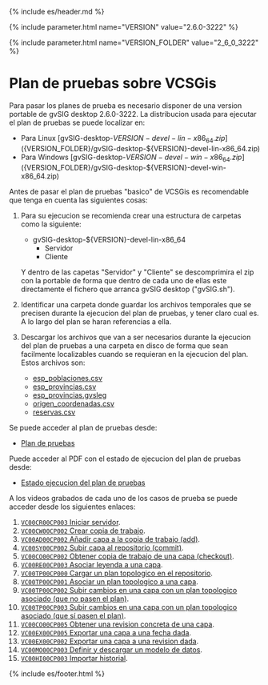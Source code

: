 {% include es/header.md %}

{% include parameter.html name="VERSION" value="2.6.0-3222" %}

{% include parameter.html name="VERSION_FOLDER" value="2_6_0_3222" %}


# Plan de pruebas sobre VCSGis

Para pasar los planes de prueba es necesario disponer de una version portable de gvSIG desktop 2.6.0-3222.
La distribucion usada para ejecutar el plan de pruebas se puede localizar en:
* Para Linux [gvSIG-desktop-${VERSION}-devel-lin-x86_64.zip](${VERSION_FOLDER}/gvSIG-desktop-${VERSION}-devel-lin-x86_64.zip)
* Para Windows [gvSIG-desktop-${VERSION}-devel-win-x86_64.zip](${VERSION_FOLDER}/gvSIG-desktop-${VERSION}-devel-win-x86_64.zip)

Antes de pasar el plan de pruebas "basico" de VCSGis es recomendable que tenga en cuenta las siguientes cosas:
1. Para su ejecucion se recomienda crear una estructura de carpetas como la siguiente:
   * gvSIG-desktop-${VERSION}-devel-lin-x86_64
     * Servidor
     * Cliente 

   Y dentro de las capetas "Servidor" y "Cliente" se descomprimira el zip con la portable de forma que dentro
   de cada uno de ellas este directamente el fichero que arranca gvSIG desktop ("gvSIG.sh").

2. Identificar una carpeta donde guardar los archivos temporales que se precisen 
   durante la ejecucion del plan de pruebas, y tener claro cual es. A lo largo del plan se
   haran referencias a ella.

3. Descargar los archivos que van a ser necesarios durante la ejecucion del plan de pruebas
   a una carpeta en disco de forma que sean facilmente localizables cuando se requieran
   en la ejecucion del plan. Estos archivos son:
   * [esp_poblaciones.csv](casos/VC00/data/esp_poblaciones.csv)
   * [esp_provincias.csv](casos/VC00/data/esp_provincias.csv)
   * [esp_provincias.gvsleg](casos/VC00/data/esp_provincias.gvsleg)
   * [origen_coordenadas.csv](casos/VC00/data/origen_coordenadas.csv)
   * [reservas.csv](casos/VC00/data/reservas.csv)

Se puede acceder al plan de pruebas desde:

* [Plan de pruebas](casos/VC00/plans/planVC00PLAN003.md)

Puede acceder al PDF con el estado de ejecucion del plan de pruebas desde:
* [Estado ejecucion del plan de pruebas](2_6_0_3222/Estado_ejecucion_del_plan_de_pruebas.pdf)

A los videos grabados de cada uno de los casos de prueba se puede acceder desde los siguientes enlaces:
1. [```VC00CR00CP003``` Iniciar servidor](${VERSION_FOLDER}/VC00CR00CP003.mp4).
1. [```VC00CW00CP002``` Crear copia de trabajo](${VERSION_FOLDER}/VC00CW00CP002.mp4).
1. [```VC00AD00CP002``` Añadir capa a la copia de trabajo (add)](${VERSION_FOLDER}/VC00AD00CP002.mp4).
1. [```VC00SY00CP002``` Subir capa al repositorio (commit)](${VERSION_FOLDER}/VC00SY00CP002.mp4).
1. [```VC00CO00CP002``` Obtener copia de trabajo de una capa (checkout)](${VERSION_FOLDER}/VC00CO00CP002.mp4).
1. [```VC00RE00CP003``` Asociar leyenda a una capa](${VERSION_FOLDER}/VC00RE00CP003.mp4).
1. [```VC00TP00CP000``` Cargar un plan topologico en el repositorio](${VERSION_FOLDER}/VC00TP00CP000.mp4).
1. [```VC00TP00CP001``` Asociar un plan topologico a una capa](${VERSION_FOLDER}/VC00TP00CP001.mp4).
1. [```VC00TP00CP002``` Subir cambios en una capa con un plan topologico asociado (que no pasen el plan)](${VERSION_FOLDER}/VC00TP00CP002.mp4).
1. [```VC00TP00CP003``` Subir cambios en una capa con un plan topologico asociado (que sí pasen el plan)](${VERSION_FOLDER}/VC00TP00CP003.mp4).
1. [```VC00CO00CP005``` Obtener una revision concreta de una capa](${VERSION_FOLDER}/VC00CO00CP005.mp4).
1. [```VC00EX00CP005``` Exportar una capa a una fecha dada](${VERSION_FOLDER}/VC00EX00CP005.mp4).
1. [```VC00EX00CP002``` Exportar una capa a una revision dada](${VERSION_FOLDER}/VC00EX00CP002.mp4).
1. [```VC00MO00CP003``` Definir y descargar un modelo de datos](${VERSION_FOLDER}/VC00MO00CP003.mp4).
1. [```VC00HI00CP003``` Importar historial](${VERSION_FOLDER}/VC00HI00CP003.mp4).

<div style="display:none;"  markdown="1">

Notas para descargar la web:
* Para descargar la web de los casos de prueba:
  ```
  wget -m --convert-links --page-requisites --no-parent  https://gvsigassociation.github.io/gvsig-desktop-testing/
  wget -m --convert-links --page-requisites --no-parent  https://gvsigassociation.github.io/gvsig-desktop-testing/vcsgis.html
  cd gvsigassociation.github.io/gvsig-desktop-testing
  rm index.html
  mv vcsgis.html index.html
  mkdir ${VERSION_FOLDER}
  ```
* Una vez descargado, el raiz de la web estara en la carpeta ```gvsigassociation.github.io/gvsig-desktop-testing```.

* Dejar en "casos" solo la carpeta "VC00".

</div>


{% include es/footer.html %}


